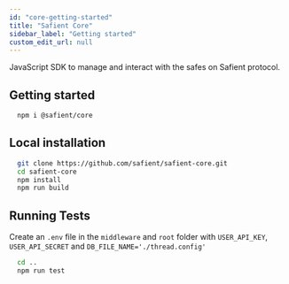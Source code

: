 ```yaml
---
id: "core-getting-started"
title: "Safient Core"
sidebar_label: "Getting started"
custom_edit_url: null
---
```



JavaScript SDK to manage and interact with the safes on Safient protocol.


## Getting started

```bash
  npm i @safient/core
```


## Local installation

```bash
  git clone https://github.com/safient/safient-core.git
  cd safient-core
  npm install
  npm run build
```

## Running Tests

Create an `.env` file in the `middleware` and `root` folder with `USER_API_KEY`, `USER_API_SECRET` and `DB_FILE_NAME='./thread.config'`


```bash
  cd ..
  npm run test
```
